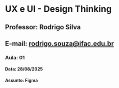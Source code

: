 # **UX e UI - Design Thinking**

## **Professor:** Rodrigo Silva

## **E-mail:** rodrigo.souza@ifac.edu.br

### **Aula:** 01

#### **Data:** 28/08/2025

#### **Assunto:** Figma

